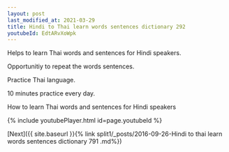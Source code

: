 ```yaml
---
layout: post
last_modified_at: 2021-03-29
title: Hindi to Thai learn words sentences dictionary 292 
youtubeId: EdtARvXoWpk
---
```

 
 
Helps to learn Thai words and sentences for Hindi speakers.

Opportunitiy to repeat the words sentences. 

Practice Thai language. 
 
10 minutes practice every day. 
 
How to learn Thai words and sentences for Hindi speakers 
 
{% include youtubePlayer.html id=page.youtubeId %}
 
 
[Next]({{ site.baseurl }}{% link  split1/_posts/2016-09-26-Hindi to thai learn words sentences dictionary 791 .md%})
 
